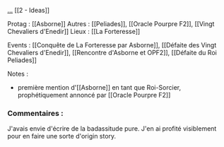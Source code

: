 [...](https://docs.google.com/document/d/1ao3PsWwQDvtp2Jhf27PDd5coEfx1R_AH3HNnyckhC6M/edit?usp=drive_link)
[[2 - Ideas]]

Protag : [[Asborne]]
Autres : [[Peliades]], [[Oracle Pourpre F2]], [[Vingt Chevaliers d'Enedir]]
Lieux : [[La Forteresse]]

Events : [[Conquête de La Forteresse par Asborne]], [[Défaite des Vingt Chevaliers d'Enedir]], [[Rencontre d'Asborne et OPF2]], [[Défaite du Roi Peliades]]

Notes :
- première mention d'[[Asborne]] en tant que Roi-Sorcier, prophétiquement annoncé par [[Oracle Pourpre F2]]
### Commentaires :
J'avais envie d'écrire de la badassitude pure. J'en ai profité visiblement pour en faire une sorte d'origin story.